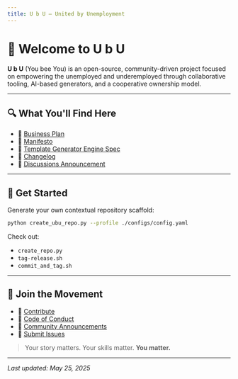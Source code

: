 ```yaml
---
title: U b U – United by Unemployment
---
```


# 🐝 Welcome to U b U

**U b U** (You bee You) is an open-source, community-driven project focused on empowering the unemployed and underemployed through collaborative tooling, AI-based generators, and a cooperative ownership model.

---

## 🔍 What You'll Find Here

- 📄 [Business Plan](./business_plan.md)
- 🧠 [Manifesto](./manifesto.md)
- 🧩 [Template Generator Engine Spec](./wiki/Template-Generator-Engine.md)
- 🧾 [Changelog](../CHANGELOG.md)
- 💬 [Discussions Announcement](../.github/DISCUSSIONS_ANNOUNCEMENT.md)

---

## 🚀 Get Started

Generate your own contextual repository scaffold:
```bash
python create_ubu_repo.py --profile ./configs/config.yaml
```

Check out:
- `create_repo.py`
- `tag-release.sh`
- `commit_and_tag.sh`

---

## 🌱 Join the Movement

- 📣 [Contribute](./contributing.md)
- 📘 [Code of Conduct](./code_of_conduct.md)
- 💬 [Community Announcements](./community.md)
- 🧪 [Submit Issues](../.github/ISSUE_TEMPLATE/ISSUE_TEMPLATE.md)

> Your story matters. Your skills matter. **You matter.**

---

_Last updated: May 25, 2025_
